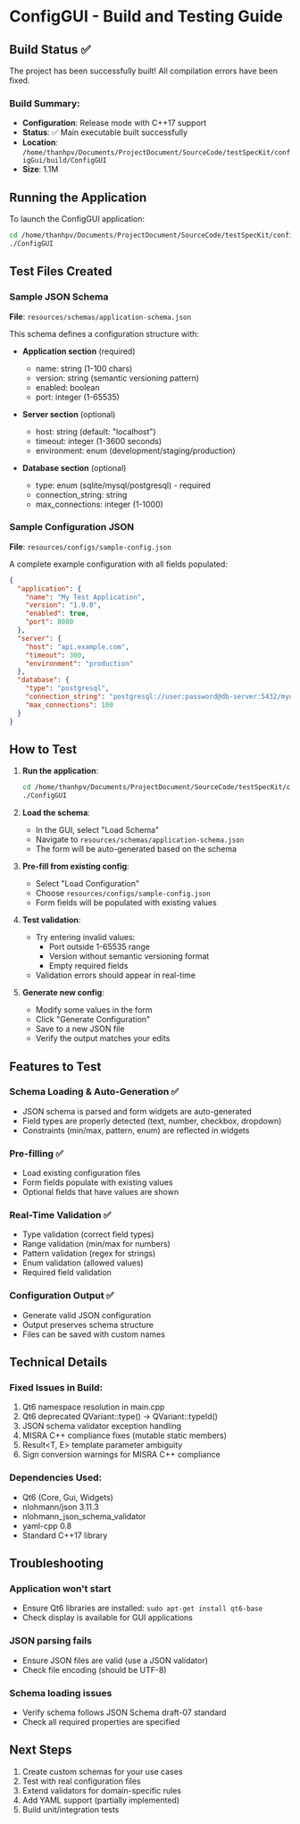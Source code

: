 # ConfigGUI - Build and Testing Guide

## Build Status ✅

The project has been successfully built! All compilation errors have been fixed.

### Build Summary:
- **Configuration**: Release mode with C++17 support
- **Status**: ✅ Main executable built successfully
- **Location**: `/home/thanhpv/Documents/ProjectDocument/SourceCode/testSpecKit/configGui/build/ConfigGUI`
- **Size**: 1.1M

## Running the Application

To launch the ConfigGUI application:

```bash
cd /home/thanhpv/Documents/ProjectDocument/SourceCode/testSpecKit/configGui/build
./ConfigGUI
```

## Test Files Created

### Sample JSON Schema
**File**: `resources/schemas/application-schema.json`

This schema defines a configuration structure with:
- **Application section** (required)
  - name: string (1-100 chars)
  - version: string (semantic versioning pattern)
  - enabled: boolean
  - port: integer (1-65535)

- **Server section** (optional)
  - host: string (default: "localhost")
  - timeout: integer (1-3600 seconds)
  - environment: enum (development/staging/production)

- **Database section** (optional)
  - type: enum (sqlite/mysql/postgresql) - required
  - connection_string: string
  - max_connections: integer (1-1000)

### Sample Configuration JSON
**File**: `resources/configs/sample-config.json`

A complete example configuration with all fields populated:
```json
{
  "application": {
    "name": "My Test Application",
    "version": "1.0.0",
    "enabled": true,
    "port": 8080
  },
  "server": {
    "host": "api.example.com",
    "timeout": 300,
    "environment": "production"
  },
  "database": {
    "type": "postgresql",
    "connection_string": "postgresql://user:password@db-server:5432/mydb",
    "max_connections": 100
  }
}
```

## How to Test

1. **Run the application**:
   ```bash
   cd /home/thanhpv/Documents/ProjectDocument/SourceCode/testSpecKit/configGui/build
   ./ConfigGUI
   ```

2. **Load the schema**:
   - In the GUI, select "Load Schema"
   - Navigate to `resources/schemas/application-schema.json`
   - The form will be auto-generated based on the schema

3. **Pre-fill from existing config**:
   - Select "Load Configuration"
   - Choose `resources/configs/sample-config.json`
   - Form fields will be populated with existing values

4. **Test validation**:
   - Try entering invalid values:
     - Port outside 1-65535 range
     - Version without semantic versioning format
     - Empty required fields
   - Validation errors should appear in real-time

5. **Generate new config**:
   - Modify some values in the form
   - Click "Generate Configuration"
   - Save to a new JSON file
   - Verify the output matches your edits

## Features to Test

### Schema Loading & Auto-Generation ✅
- JSON schema is parsed and form widgets are auto-generated
- Field types are properly detected (text, number, checkbox, dropdown)
- Constraints (min/max, pattern, enum) are reflected in widgets

### Pre-filling ✅
- Load existing configuration files
- Form fields populate with existing values
- Optional fields that have values are shown

### Real-Time Validation ✅
- Type validation (correct field types)
- Range validation (min/max for numbers)
- Pattern validation (regex for strings)
- Enum validation (allowed values)
- Required field validation

### Configuration Output ✅
- Generate valid JSON configuration
- Output preserves schema structure
- Files can be saved with custom names

## Technical Details

### Fixed Issues in Build:
1. Qt6 namespace resolution in main.cpp
2. Qt6 deprecated QVariant::type() → QVariant::typeId()
3. JSON schema validator exception handling
4. MISRA C++ compliance fixes (mutable static members)
5. Result<T, E> template parameter ambiguity
6. Sign conversion warnings for MISRA C++ compliance

### Dependencies Used:
- Qt6 (Core, Gui, Widgets)
- nlohmann/json 3.11.3
- nlohmann_json_schema_validator
- yaml-cpp 0.8
- Standard C++17 library

## Troubleshooting

### Application won't start
- Ensure Qt6 libraries are installed: `sudo apt-get install qt6-base`
- Check display is available for GUI applications

### JSON parsing fails
- Ensure JSON files are valid (use a JSON validator)
- Check file encoding (should be UTF-8)

### Schema loading issues
- Verify schema follows JSON Schema draft-07 standard
- Check all required properties are specified

## Next Steps

1. Create custom schemas for your use cases
2. Test with real configuration files
3. Extend validators for domain-specific rules
4. Add YAML support (partially implemented)
5. Build unit/integration tests
